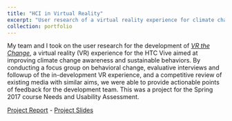 ```yaml
---
title: "HCI in Virtual Reality"
excerpt: "User research of a virtual reality experience for climate change awareness. (Spring 2017)<br/><img src='/images/projects_HCI_VR.png'>"
collection: portfolio
---
```


My team and I took on the user research for the development of [_VR the Change_](https://www.ischool.berkeley.edu/projects/2017/vr-change), a virtual reality (VR) experience for the HTC Vive aimed at improving climate change awareness and sustainable behaviors. By conducting a focus group on behavioral change, evaluative interviews and followup of the in-development VR experience, and a competitive review of existing media with similar aims, we were able to provide actionable points of feedback for the development team. This was a project for the Spring 2017 course Needs and Usability Assessment.

[Project Report](/files/NUA_S17_finalreport.pdf) - [Project Slides](/files/NUA_S17_finalslides.pdf)
